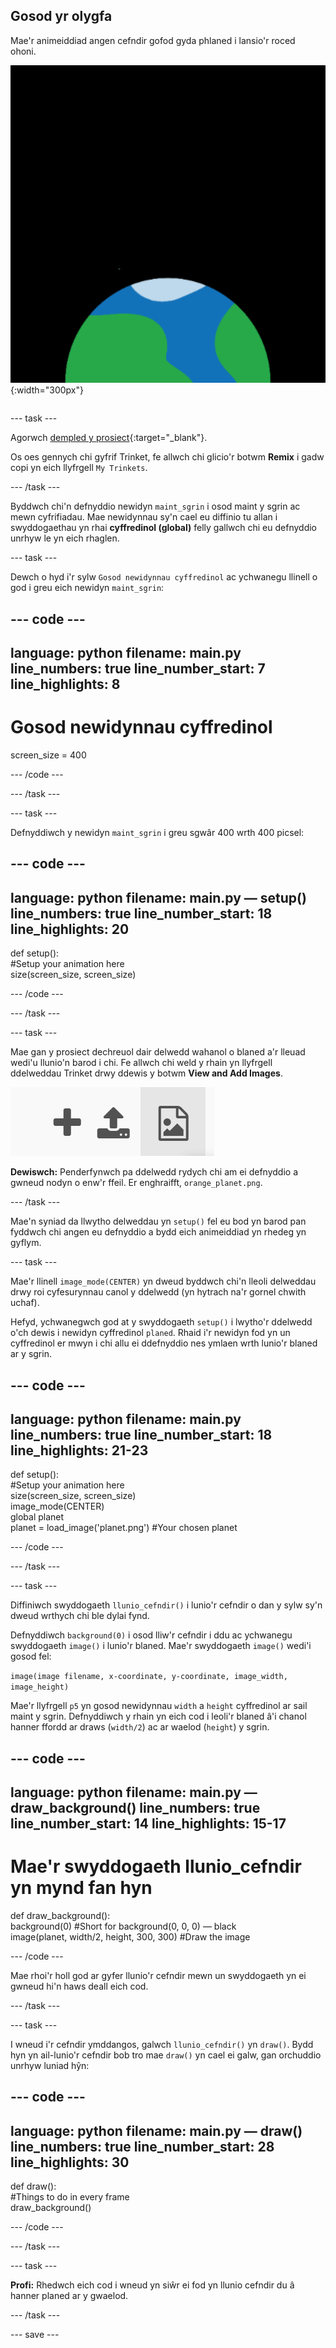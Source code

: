 ## Gosod yr olygfa

<div style="display: flex; flex-wrap: wrap">
<div style="flex-basis: 200px; flex-grow: 1; margin-right: 15px;">
Mae'r animeiddiad angen cefndir gofod gyda phlaned i lansio'r roced ohoni.
</div>
<div>

![Planed yn erbyn cefndir du.](images/step_2.png){:width="300px"}

</div>
</div>

--- task ---

Agorwch [dempled y prosiect](https://trinket.io/python/f2199f5a8c){:target="_blank"}.

Os oes gennych chi gyfrif Trinket, fe allwch chi glicio'r botwm **Remix** i gadw copi yn eich llyfrgell `My Trinkets`.

--- /task ---

Byddwch chi'n defnyddio newidyn `maint_sgrin` i osod maint y sgrin ac mewn cyfrifiadau. Mae newidynnau sy'n cael eu diffinio tu allan i swyddogaethau yn rhai **cyffredinol (global)** felly gallwch chi eu defnyddio unrhyw le yn eich rhaglen.

--- task ---

Dewch o hyd i'r sylw `Gosod newidynnau cyffredinol` ac ychwanegu llinell o god i greu eich newidyn `maint_sgrin`:

--- code ---
---
language: python filename: main.py line_numbers: true line_number_start: 7
line_highlights: 8
---

# Gosod newidynnau cyffredinol
screen_size = 400

--- /code ---

--- /task ---

--- task ---

Defnyddiwch y newidyn `maint_sgrin` i greu sgwâr 400 wrth 400 picsel:

--- code ---
---
language: python filename: main.py — setup() line_numbers: true line_number_start: 18
line_highlights: 20
---

def setup():   
#Setup your animation here   
size(screen_size, screen_size)


--- /code ---

--- /task ---

--- task ---

Mae gan y prosiect dechreuol dair delwedd wahanol o blaned a'r lleuad wedi'u llunio'n barod i chi. Fe allwch chi weld y rhain yn llyfrgell ddelweddau Trinket drwy ddewis y botwm **View and Add Images**.

![Symbol plws, symbol llwytho i fyny, a symbol delwedd. Mae'r symbol ddelwedd wedi'i amlygu.](images/trinket_image.png)

**Dewiswch:** Penderfynwch pa ddelwedd rydych chi am ei defnyddio a gwneud nodyn o enw'r ffeil. Er enghraifft, `orange_planet.png`.

--- /task ---

Mae'n syniad da llwytho delweddau yn `setup()` fel eu bod yn barod pan fyddwch chi angen eu defnyddio a bydd eich animeiddiad yn rhedeg yn gyflym.

--- task ---

Mae'r llinell `image_mode(CENTER)` yn dweud byddwch chi'n lleoli delweddau drwy roi cyfesurynnau canol y ddelwedd (yn hytrach na'r gornel chwith uchaf).

Hefyd, ychwanegwch god at y swyddogaeth `setup()` i lwytho'r ddelwedd o'ch dewis i newidyn cyffredinol `planed`. Rhaid i'r newidyn fod yn un cyffredinol er mwyn i chi allu ei ddefnyddio nes ymlaen wrth lunio'r blaned ar y sgrin.

--- code ---
---
language: python filename: main.py line_numbers: true line_number_start: 18
line_highlights: 21-23
---

def setup():   
#Setup your animation here   
size(screen_size, screen_size)   
image_mode(CENTER)   
global planet   
planet = load_image('planet.png') #Your chosen planet


--- /code ---

--- /task ---

--- task ---

Diffiniwch swyddogaeth `llunio_cefndir()` i lunio'r cefndir o dan y sylw sy'n dweud wrthych chi ble dylai fynd.

Defnyddiwch `background(0)` i osod lliw'r cefndir i ddu ac ychwanegu swyddogaeth `image()` i lunio'r blaned. Mae'r swyddogaeth `image()` wedi'i gosod fel:

`image(image filename, x-coordinate, y-coordinate, image_width, image_height)`

Mae'r llyfrgell `p5` yn gosod newidynnau `width` a `height` cyffredinol ar sail maint y sgrin. Defnyddiwch y rhain yn eich cod i leoli'r blaned â'i chanol hanner ffordd ar draws (`width/2`) ac ar waelod (`height`) y sgrin.

--- code ---
---
language: python filename: main.py — draw_background() line_numbers: true line_number_start: 14
line_highlights: 15-17
---

# Mae'r swyddogaeth llunio_cefndir yn mynd fan hyn
def draw_background():   
background(0) #Short for background(0, 0, 0) — black    
image(planet, width/2, height, 300, 300) #Draw the image


--- /code ---

Mae rhoi'r holl god ar gyfer llunio'r cefndir mewn un swyddogaeth yn ei gwneud hi'n haws deall eich cod.

--- /task ---

--- task ---

I wneud i'r cefndir ymddangos, galwch `llunio_cefndir()` yn `draw()`. Bydd hyn yn ail-lunio'r cefndir bob tro mae `draw()` yn cael ei galw, gan orchuddio unrhyw luniad hŷn:

--- code ---
---
language: python filename: main.py — draw() line_numbers: true line_number_start: 28
line_highlights: 30
---

def draw():   
#Things to do in every frame    
draw_background()

--- /code ---

--- /task ---

--- task ---

**Profi:** Rhedwch eich cod i wneud yn siŵr ei fod yn llunio cefndir du â hanner planed ar y gwaelod.

--- /task ---

--- save ---
